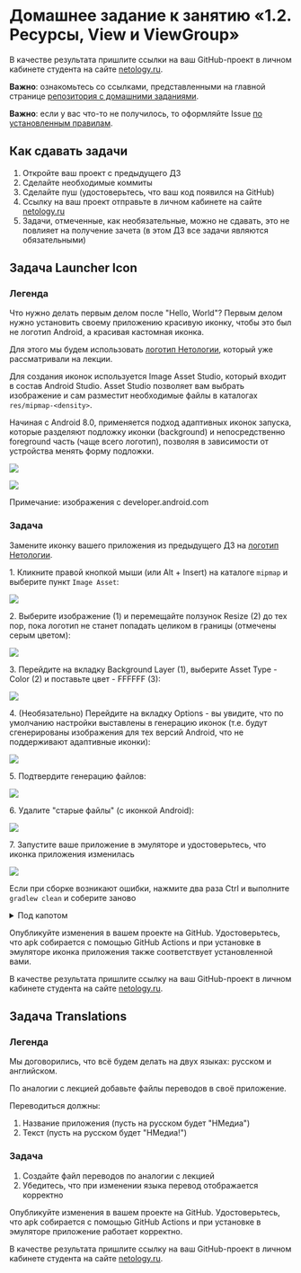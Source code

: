 # Домашнее задание к занятию «1.2. Ресурсы, View и ViewGroup»

В качестве результата пришлите ссылки на ваш GitHub-проект в личном кабинете студента на сайте [netology.ru](https://netology.ru).

**Важно**: ознакомьтесь со ссылками, представленными на главной странице [репозитория с домашними заданиями](../README.md).

**Важно**: если у вас что-то не получилось, то оформляйте Issue [по установленным правилам](../report-requirements.md).

## Как сдавать задачи

1. Откройте ваш проект с предыдущего ДЗ
1. Сделайте необходимые коммиты
1. Сделайте пуш (удостоверьтесь, что ваш код появился на GitHub)
1. Ссылку на ваш проект отправьте в личном кабинете на сайте [netology.ru](https://netology.ru)
1. Задачи, отмеченные, как необязательные, можно не сдавать, это не повлияет на получение зачета (в этом ДЗ все задачи являются обязательными)

## Задача Launcher Icon

### Легенда

Что нужно делать первым делом после "Hello, World"? Первым делом нужно установить своему приложению красивую иконку, чтобы это был не логотип Android, а красивая кастомная иконка.

Для этого мы будем использовать [логотип Нетологии](assets/netology.svg), который уже рассматривали на лекции.

Для создания иконок используется Image Asset Studio, который входит в состав Android Studio. Asset Studio позволяет вам выбрать изображение и сам разместит необходимые файлы в каталогах `res/mipmap-<density>`.

Начиная с Android 8.0, применяется подход адаптивных иконок запуска, которые разделяют подложку иконки (background) и непосредственно foreground часть (чаще всего логотип), позволяя в зависимости от устройства менять форму подложки.

![](pic/launcher01.gif)

![](pic/launcher02.gif)

Примечание: изображения с developer.android.com

### Задача

Замените иконку вашего приложения из предыдущего ДЗ на [логотип Нетологии](assets/netology.svg).

1\. Кликните правой кнопкой мыши (или Alt + Insert) на каталоге `mipmap` и выберите пункт `Image Asset`:

![](pic/asset01.png)

2\. Выберите изображение (1) и перемещайте ползунок Resize (2) до тех пор, пока логотип не станет попадать целиком в границы (отмечены серым цветом):

![](pic/asset02.png)

3\. Перейдите на вкладку Background Layer (1), выберите Asset Type - Color (2) и поставьте цвет - FFFFFF (3):

![](pic/asset03.png)

4\. (Необязательно) Перейдите на вкладку Options - вы увидите, что по умолчанию настройки выставлены в генерацию иконок (т.е. будут сгенерированы изображения для тех версий Android, что не поддерживают адаптивные иконки):

![](pic/asset04.png)

5\. Подтвердите генерацию файлов:

![](pic/asset05.png)

6\. Удалите "старые файлы" (с иконкой Android):

![](pic/asset06.png)

7\. Запустите ваше приложение в эмуляторе и удостоверьтесь, что иконка приложения изменилась

![](pic/asset07.png)

Если при сборке возникают ошибки, нажмите два раза Ctrl и выполните `gradlew clean` и соберите заново

<details>
<summary>Под капотом</summary>

Иконка указывается в манифесте:

```xml
```

Эти значения ведут на файлы `mipmap/ic_launcher` и (`mipmap/ic_launcher_round`) соответственно. В зависимости от версии платформы это будут либо сгенерированные изображения в формате png, либо xml, в которых стоят ссылки на `foreground` и `background` ресурсы.
</details>

Опубликуйте изменения в вашем проекте на GitHub. Удостоверьтесь, что apk собирается с помощью GitHub Actions и при установке в эмуляторе иконка приложения также соответствует установленной вами.

В качестве результата пришлите ссылку на ваш GitHub-проект в личном кабинете студента на сайте [netology.ru](https://netology.ru).

## Задача Translations

### Легенда

Мы договорились, что всё будем делать на двух языках: русском и английском.

По аналогии с лекцией добавьте файлы переводов в своё приложение.

Переводиться должны:
1. Название приложения (пусть на русском будет "НМедиа")
1. Текст (пусть на русском будет "НМедиа!")

### Задача

1. Создайте файл переводов по аналогии с лекцией
1. Убедитесь, что при изменении языка перевод отображается корректно

Опубликуйте изменения в вашем проекте на GitHub. Удостоверьтесь, что apk собирается с помощью GitHub Actions и при установке в эмуляторе приложение работает корректно.

В качестве результата пришлите ссылку на ваш GitHub-проект в личном кабинете студента на сайте [netology.ru](https://netology.ru).
